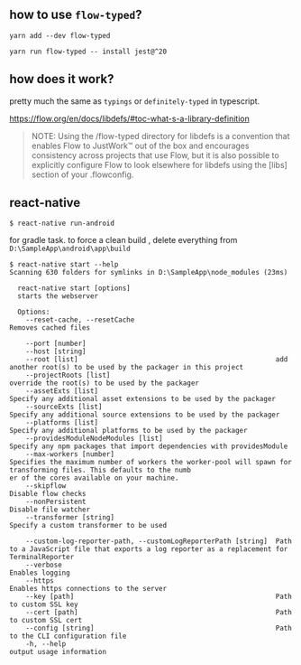 ## how to use `flow-typed`?

```
yarn add --dev flow-typed

yarn run flow-typed -- install jest@^20

```
## how does it work?
pretty much the same as `typings` or `definitely-typed` in typescript.

https://flow.org/en/docs/libdefs/#toc-what-s-a-library-definition
>NOTE: Using the /flow-typed directory for libdefs is a convention that enables Flow to JustWork™ out of the box and encourages consistency across projects that use Flow, but it is also possible to explicitly configure Flow to look elsewhere for libdefs using the [libs] section of your .flowconfig.


## react-native
```
$ react-native run-android
```
for gradle task. to force a clean build , delete everything from `D:\SampleApp\android\app\build`
```
$ react-native start --help
Scanning 630 folders for symlinks in D:\SampleApp\node_modules (23ms)

  react-native start [options]
  starts the webserver

  Options:
    --reset-cache, --resetCache                                   Removes cached files

    --port [number]
    --host [string]
    --root [list]                                                 add another root(s) to be used by the packager in this project
    --projectRoots [list]                                         override the root(s) to be used by the packager
    --assetExts [list]                                            Specify any additional asset extensions to be used by the packager
    --sourceExts [list]                                           Specify any additional source extensions to be used by the packager
    --platforms [list]                                            Specify any additional platforms to be used by the packager
    --providesModuleNodeModules [list]                            Specify any npm packages that import dependencies with providesModule
    --max-workers [number]                                        Specifies the maximum number of workers the worker-pool will spawn for transforming files. This defaults to the numb
er of the cores available on your machine.
    --skipflow                                                    Disable flow checks
    --nonPersistent                                               Disable file watcher
    --transformer [string]                                        Specify a custom transformer to be used
    
    --custom-log-reporter-path, --customLogReporterPath [string]  Path to a JavaScript file that exports a log reporter as a replacement for TerminalReporter
    --verbose                                                     Enables logging
    --https                                                       Enables https connections to the server
    --key [path]                                                  Path to custom SSL key
    --cert [path]                                                 Path to custom SSL cert
    --config [string]                                             Path to the CLI configuration file
    -h, --help                                                    output usage information
```